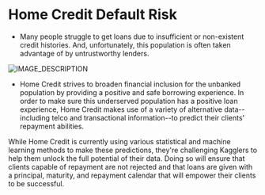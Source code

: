 # Home Credit Default Risk
- Many people struggle to get loans due to insufficient or non-existent credit histories. And, unfortunately, this population is often taken advantage of by untrustworthy lenders.


![IMAGE_DESCRIPTION](https://storage.googleapis.com/kaggle-media/competitions/home-credit/about-us-home-credit.jpg)

- Home Credit strives to broaden financial inclusion for the unbanked population by providing a positive and safe borrowing experience. In order to make sure this underserved population has a positive loan experience, Home Credit makes use of a variety of alternative data--including telco and transactional information--to predict their clients' repayment abilities.

While Home Credit is currently using various statistical and machine learning methods to make these predictions, they're challenging Kagglers to help them unlock the full potential of their data. Doing so will ensure that clients capable of repayment are not rejected and that loans are given with a principal, maturity, and repayment calendar that will empower their clients to be successful.
